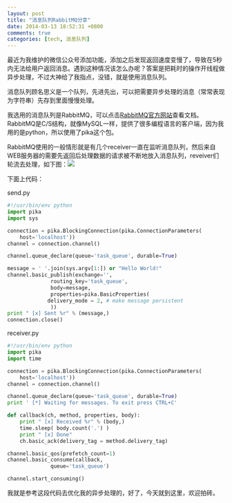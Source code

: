 ```yaml
---
layout: post
title: "消息队列RabbitMQ分享"
date: 2014-03-13 18:52:31 +0800
comments: true
categories: [tech, 消息队列] 
---
```


最近为我维护的微信公众号添加功能，添加之后发现返回速度变慢了，导致在5秒内无法给用户返回消息。遇到这种情况该怎么办呢？答案是把耗时的操作开线程做异步处理，不过大神给了我指点，没错，就是使用消息队列。

消息队列顾名思义是一个队列，先进先出，可以把需要异步处理的消息（常常表现为字符串）先存到里面慢慢处理。

我选用的消息队列是RabbitMQ，可以点击[RabbitMQ官方网站](https://www.rabbitmq.com)查看文档。RabbitMQ是C/S结构，就像MySQL一样，提供了很多编程语言的客户端，因为我用的是python，所以使用了pika这个包。

RabbitMQ使用的一般情形就是有几个receiver一直在监听消息队列，然后来自WEB服务器的需要先返回后处理数据的请求被不断地放入消息队列，reveiver们轮流去处理，如下图：![](https://www.rabbitmq.com/img/tutorials/python-two.png)

下面上代码：

send.py
``` python
#!/usr/bin/env python
import pika
import sys

connection = pika.BlockingConnection(pika.ConnectionParameters(
	host='localhost'))
channel = connection.channel()

channel.queue_declare(queue='task_queue', durable=True)

message = ' '.join(sys.argv[1:]) or "Hello World!"
channel.basic_publish(exchange='',
		      routing_key='task_queue',
		      body=message,
		      properties=pika.BasicProperties(
			 delivery_mode = 2, # make message persistent
		      ))
print " [x] Sent %r" % (message,)
connection.close()
```
receiver.py
``` python
#!/usr/bin/env python
import pika
import time

connection = pika.BlockingConnection(pika.ConnectionParameters(
	host='localhost'))
channel = connection.channel()

channel.queue_declare(queue='task_queue', durable=True)
print ' [*] Waiting for messages. To exit press CTRL+C'

def callback(ch, method, properties, body):
    print " [x] Received %r" % (body,)
    time.sleep( body.count('.') )
    print " [x] Done"
    ch.basic_ack(delivery_tag = method.delivery_tag)

channel.basic_qos(prefetch_count=1)
channel.basic_consume(callback,
		      queue='task_queue')

channel.start_consuming()
```
我就是参考这段代码去优化我的异步处理的，好了，今天就到这里，欢迎拍砖。
